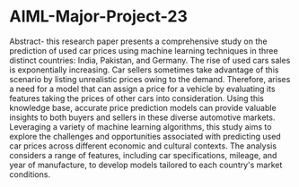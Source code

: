 # AIML-Major-Project-23
Abstract- this research paper presents a comprehensive study on the prediction of used car prices using machine learning techniques in three distinct countries: India, Pakistan, and Germany. The rise of used cars sales is exponentially increasing. Car sellers sometimes take advantage of this scenario by listing unrealistic prices owing to the demand. Therefore, arises a need for a model that can assign a price for a vehicle by evaluating its features taking the prices of other cars into consideration. Using this knowledge base, accurate price prediction models can provide valuable insights to both buyers and sellers in these diverse automotive markets. Leveraging a variety of machine learning algorithms, this study aims to explore the challenges and opportunities associated with predicting used car prices across different economic and cultural contexts. The analysis considers a range of features, including car specifications, mileage, and year of manufacture, to develop models tailored to each country's market conditions.

